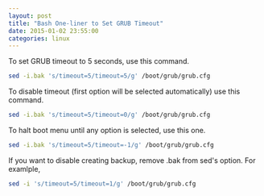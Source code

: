 ```yaml
---
layout: post
title: "Bash One-liner to Set GRUB Timeout"
date: 2015-01-02 23:55:00
categories: linux
---
```

To set GRUB timeout to 5 seconds, use this command.

```bash
sed -i.bak 's/timeout=5/timeout=5/g' /boot/grub/grub.cfg
```

To disable timeout (first option will be selected automatically) use this
command.
```bash
sed -i.bak 's/timeout=5/timeout=0/g' /boot/grub/grub.cfg
```

To halt boot menu until any option is selected, use this one.

```bash
sed -i.bak 's/timeout=5/timeout=-1/g' /boot/grub/grub.cfg
```

If you want to disable creating backup, remove .bak from sed's option. For
examlple,

```bash
sed -i 's/timeout=5/timeout=1/g' /boot/grub/grub.cfg
```

